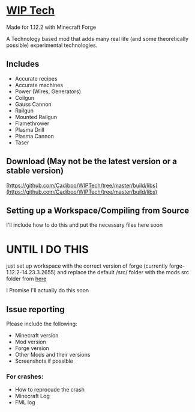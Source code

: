 # [WIP Tech](https://github.com/Cadiboo/WIPTech/tree/master/src/)
Made for 1.12.2 with Minecraft Forge

A Technology based mod that adds many real life (and some theoretically possible) experimental technologies.

## Includes
- Accurate recipes
- Accurate machines
- Power (Wires, Generators)
- Coilgun
- Gauss Cannon
- Railgun
- Mounted Railgun
- Flamethrower
- Plasma Drill
- Plasma Cannon
- Taser

## Download (May not be the latest version or a stable version)
[https://github.com/Cadiboo/WIPTech/tree/master/build/libs](https://github.com/Cadiboo/WIPTech/tree/master/build/libs)

## Setting up a Workspace/Compiling from Source
I'll include how to do this and put the necessary files here soon
# UNTIL I DO THIS
just set up workspace with the correct version of forge (currently forge-1.12.2-14.23.3.2655) and replace the default /src/ folder with the mods src folder from [here](https://github.com/Cadiboo/WIPTech/tree/master/)

I Promise I'll actually do this soon

## Issue reporting
Please include the following:

* Minecraft version
* Mod version
* Forge version
* Other Mods and their versions 
* Screenshots if possible
### For crashes:
* How to reprocude the crash
* Minecraft Log
* FML log
